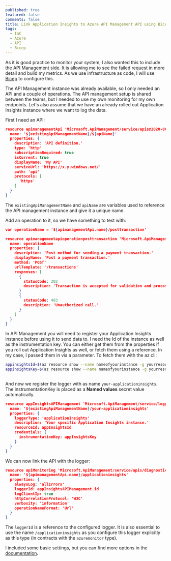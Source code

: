 ```yaml
---
published: true
featured: false
comments: false
title: Link Application Insights to Azure API Management API using Bicep
tags:
  - IaC
  - Azure
  - API
  - Bicep
---
```

As it is good practice to monitor your system, I also wanted this to include the API Management side. It is allowing me to see the failed request in more detail and build my metrics. As we use infrastructure as code, I will use [Bicep](https://github.com/Azure/bicep) to configure this.

The API Management instance was already available, so I only needed an API and a couple of operations. The API management setup is shared between the teams, but I needed to use my own monitoring for my own endpoints. Let's also assume that we have an already rolled out Application Insights instance where we want to log the data.

First I need an API:

```json
resource apimanagementApi 'Microsoft.ApiManagement/service/apis@2020-06-01-preview' = {
  name: '${existingApiManagementName}/${apiName}'
  properties: {
    description: 'API definition.'
    type: 'http'   
    subscriptionRequired: true
    isCurrent: true
    displayName: 'My API'
    serviceUrl: 'https://x.y.windows.net/'
    path: 'api'
    protocols: [
      'https'
    ]
  }
}
```

The `existingApiManagementName` and `apiName` are variables used to reference the API management instance and give it a unique name.

Add an operation to it, so we have something to test with:

```json
var operationName = '${apimanagementApi.name}/posttransaction'

resource apimanagementapioperationposttransaction 'Microsoft.ApiManagement/service/apis/operations@2020-06-01-preview' = {
  name: operationName
  properties: {
    description: 'Post method for sending a payment transaction.'
    displayName: 'Post a payment transaction.'
    method: 'POST' 
    urlTemplate: '/transactions'
    responses: [
      {
        statusCode: 202
        description: 'Transaction is accepted for validation and processing.'
      }
      {
        statusCode: 403
        description: 'Unauthorized call.'
      }
    ]
  }
}
```

In API Management you will need to register your Application Insights instance before using it to send data to. I need the Id of the instance as well as the instrumentation key. You can either get them from the properties if you roll out Application Insights as well, or fetch them using a reference. In my case, I passed them in via a parameter. To fetch them with the az cli:

```bash
appinsightsId=$(az resource show --name nameofyourinstance -g yourresourcegroup --resource-type 'microsoft.insights/components' -o tsv --query id)
appinsightsKey=$(az resource show --name nameofyourinstance -g yourresourcegroup --resource-type 'microsoft.insights/components' -o tsv --query properties.InstrumentationKey)
       
```

And now we register the logger with as name `your-applicationinsights`. The instrumentationKey is placed as a **Named values** secret value automatically.

```json
resource appInsightsAPIManagement 'Microsoft.ApiManagement/service/loggers@2020-06-01-preview' = {
  name: '${existingApiManagementName}/your-applicationinsights'
  properties: {
    loggerType: 'applicationInsights'
    description: 'Your specific Application Insights instance.'
    resourceId: appInsightsId
    credentials: {
      instrumentationKey: appInsightsKey
    }
  }
}
```

We can now link the API with the logger:

```json
resource apiMonitoring 'Microsoft.ApiManagement/service/apis/diagnostics@2020-06-01-preview' = {
  name: '${apimanagementApi.name}/applicationinsights'
  properties: {
    alwaysLog: 'allErrors'
    loggerId: appInsightsAPIManagement.id  
    logClientIp: true
    httpCorrelationProtocol: 'W3C'
    verbosity: 'information'
    operationNameFormat: 'Url'
  }
}
```

The `loggerId` is a reference to the configured logger. It is also essential to use the name `/applicationinsights` as you configure this logger explicitly as this type (in contracts with the `azuremonitor` type).

I included some basic settings, but you can find more options in the [documentation](https://docs.microsoft.com/en-us/azure/templates/microsoft.apimanagement/2019-01-01/service/apis/diagnostics?tabs=bicep).

